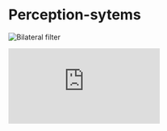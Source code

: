 # Perception-sytems

![Bilateral filter](https://github.com/gledsonmelotti/Perception-sytems/blob/master/Images/000000.png)


<embed src="https://github.com/gledsonmelotti/Perception-sytems/blob/master/Images/GM_fig1.pdf" />
